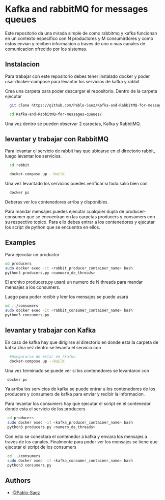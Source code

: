 
# Kafka and rabbitMQ for messages queues



Este repositorio da una mirada simple de como rabbitmq y kafka funcionan en un contexto especifico con N productores y M consumirdores y como estos envian y reciben informacion a traves de uno o mas canales de comunicacion ofrecido por los sistemas.




## Instalacion

Para trabajar con este repositorio debes tener instalado docker y poder usar docker-compose para levantar los servicios de kafka y rabbit

Crea una carpeta para poder descargar el repositorio. Dentro de la carpeta ejecutar

```bash
  git clone https://github.com/Pablo-Saez/Kafka-and-RabbitMQ-for-messages-queues

  cd Kafka-and-RabbitMQ-for-messages-queues/
```

Una vez dentro se pueden observar 2 carpetas, Kafka y RabbitMQ.

## levantar y trabajar con RabbitMQ

Para levantar el servicio de rabbit hay que ubicarse en el directorio rabbit, luego levantar los servicios.

```bash
  cd rabbit

  docker-compose up --build
```

Una vez levantado los servicios puedes verificar si todo salio bien con
```bash
  docker ps
```
Deberas ver los contenedores arriba y disponibles.

Para mandar mensajes puedes ejecutar cualquier dupla de producer-consumer que se encuentran en las carpetas producers y consumers con su respectivo topico. Para ello debes entrar a los contenedores y ejecutar los script de python que se encuentra en ellos.








    
## Examples
Para ejecutar un productor
```bash
cd producers
sudo docker exec -it <rabbit_producer_container_name> bash
python3 producers.py <numuero_de_threads>
```

El archivo producers.py usará un numero de N threads para mandar mensajes a los consumers.

Luego para poder recibir y leer los mensajes se puede usará

```bash
cd ../consumers
sudo docker exec -it <rabbit_consumer_container_name> bash
python3 consumers.py
```





## levantar y trabajar con Kafka

En caso de kafka hay que dirigirse al directorio en donde esta la carpeta de kafka
Una vez dentro se levanta el servicio con

```bash
  #Asegurarse de estar en /kafka
  docker-compose up --build
```

Una vez terminado se puede ver si los contenedores se levantaron con


```bash
 docker ps

```

Ya arriba los servicios de kafka se puede entrar a los contenedores de los producers y consumers de kafka para enviar y recibir la informacion.

Para levantar los consumers hay que ejecutar el script en el contenedor donde esta el servicio de los producers

```bash
 cd producers
 sudo docker exec -it <kafka_producer_container_name> bash
 python3 producers.py <numero_de_threads>

```

Con esto se conectara el contenedor a kafka y enviara los mensajes a traves de los canales.
Finalmente para poder ver los mensajes se tiene que ejecutar el script de los consumers

```bash
 cd ../consumers
 sudo docker exec -it <kafka_consumer_container_name> bash
 python3 consumers.py

```

## Authors

- [@Pablo-Saez](https://github.com/Pablo-Saez)

